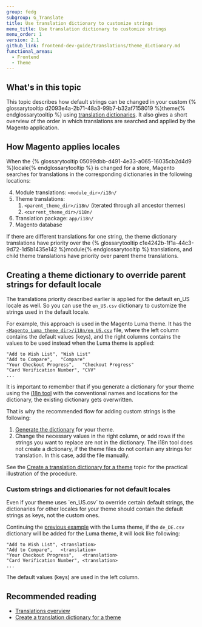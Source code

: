 ```yaml
---
group: fedg
subgroup: G_Translate
title: Use translation dictionary to customize strings
menu_title: Use translation dictionary to customize strings
menu_order: 1
version: 2.1
github_link: frontend-dev-guide/translations/theme_dictionary.md
functional_areas:
  - Frontend
  - Theme
---
```


<h2>What's in this topic</h2>

This topic describes how default strings can be changed in your custom {% glossarytooltip d2093e4a-2b71-48a3-99b7-b32af7158019 %}theme{% endglossarytooltip %} using <a href="{{page.baseurl}}/frontend-dev-guide/translations/xlate.html#translate_terms">translation dictionaries</a>. It also gives a short overview of the order in which translations are searched and applied by the Magento application.

<h2>How Magento applies locales</h2>

When the {% glossarytooltip 05099dbb-d491-4e33-a065-16035cb2d4d9 %}locale{% endglossarytooltip %} is changed for a store, Magento searches for translations in the corresponding dictionaries in the following locations:

4. Module translations: `<module_dir>/i18n/`
4. Theme translations: 
	1. `<parent_theme_dir>/i18n/` (iterated through all ancestor themes)
	2. `<current_theme_dir>/i18n/`
4. Translation package: `app/i18n/`
5. Magento database

If there are different translations for one string, the theme dictionary translations have priority over the {% glossarytooltip c1e4242b-1f1a-44c3-9d72-1d5b1435e142 %}module{% endglossarytooltip %} translations, and child theme translations have priority over parent theme translations.

<h2>Creating a theme dictionary to override parent strings for default locale</h2>

The translations priority described earlier is applied for the default en_US locale as well. So you can use the `en_US.csv` dictionary to customize the strings used in the default locale.

<span id="luma_example">For example, this approach is used in the Magento Luma theme. It has the 
<a href="{{site.mage2000url}}app/design/frontend/Magento/luma/i18n/en_US.csv"><code>&lt;Magento_Luma_theme_dir&gt;/i18n/en_US.csv</code></a> file, where the left column contains the default values (keys), and the right columns contains the values to be used instead when the Luma theme is applied:
</span>

    "Add to Wish List",	"Wish List"
    "Add to Compare",	"Compare"
    "Your Checkout Progress",	"Checkout Progress"
    "Card Verification Number",	"CVV"
    ...

It is important to remember that if you generate a dictionary for your theme using the <a href="{{page.baseurl}}/config-guide/cli/config-cli-subcommands-i18n.html#config-cli-subcommands-xlate-dict">i18n tool</a> with the conventional names and locations for the dictionary, the existing dictionary gets overwritten. 

That is why the recommended flow for adding custom strings is the following:

1. <a href="{{page.baseurl}}/config-guide/cli/config-cli-subcommands-i18n.html#config-cli-subcommands-xlate-dict">Generate the dictionary</a> for your theme.
2. Change the necessary values in the right column, or add rows if the strings you want to replace are not in the dictionary. The i18n tool does not create a dictionary, if the theme files do not contain any strings for translation. In this case, add the file manually. 

See the <a href="{{page.baseurl}}/frontend-dev-guide/translations/translate_practice.html">Create a translation dictionary for a theme</a> topic for the practical illustration of the  procedure.



<h3>Custom strings and dictionaries for not default locales</h3>
Even if your theme uses `en_US.csv` to override certain default strings, the dictionaries for other locales for your theme should contain the default strings as keys, not the custom ones. 

Continuing the <a href="#luma_example">previous example</a> with the Luma theme, if the `de_DE.csv` dictionary will be added for the Luma theme, it will look like following:

    "Add to Wish List",	<translation>
    "Add to Compare",	<translation>
    "Your Checkout Progress",	<translation>
    "Card Verification Number",	<translation>
    ...

The default values (keys) are used in the left column.

## Recommended reading ##
- <a href="{{page.baseurl}}/frontend-dev-guide/translations/xlate.html">Translations overview</a>
-  <a href="{{page.baseurl}}/frontend-dev-guide/translations/translate_practice.html">Create a translation dictionary for a theme</a>
